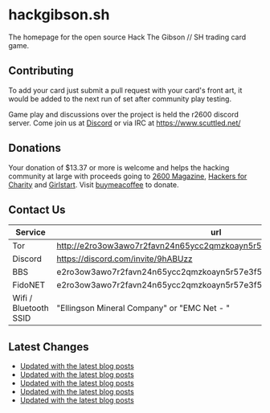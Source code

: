 # hackgibson.sh
The homepage for the open source Hack The Gibson // SH trading card game.


## Contributing

To add your card just submit a pull request with your card's front art, it would be added to the next run of set after community play testing.

Game play and discussions over the project is held the r2600 discord server. Come join us at [Discord](https://discord.com/invite/9hABUzz) or via IRC at https://www.scuttled.net/


## Donations

Your donation of $13.37 or more is welcome and helps the hacking community at large with proceeds going to [2600 Magazine](https://2600.com/), [Hackers for Charity](https://hackersforcharity.org) and [Girlstart](https://girlstart.org).  Visit [buymeacoffee](https://www.buymeacoffee.com/hackgibson.sh) to donate.


## Contact Us

Service | url
-|-
Tor | http://e2ro3ow3awo7r2favn24n65ycc2qmzkoayn5r57e3f56nvjwdcgg32ad.onion
Discord | https://discord.com/invite/9hABUzz
BBS | e2ro3ow3awo7r2favn24n65ycc2qmzkoayn5r57e3f56nvjwdcgg32ad.onion:23
FidoNET | e2ro3ow3awo7r2favn24n65ycc2qmzkoayn5r57e3f56nvjwdcgg32ad.onion:24554
Wifi / Bluetooth SSID | "Ellingson Mineral Company" or "EMC Net - <fidonet address>"

## Latest Changes
<!-- BLOG-POST-LIST:START -->
- [Updated with the latest blog posts](https://github.com/DFW2600/hackgibson.sh/commit/d31ecbb49ba0d69ddfadada56d3dd12b146cacfd)
- [Updated with the latest blog posts](https://github.com/DFW2600/hackgibson.sh/commit/b17f70f8d03cbb33cfcf1734c5edfd1a9554dceb)
- [Updated with the latest blog posts](https://github.com/DFW2600/hackgibson.sh/commit/f2cb60deaf8f71b13dec3a598a90bc7629c00924)
- [Updated with the latest blog posts](https://github.com/DFW2600/hackgibson.sh/commit/fc4c4f21229f5612280599b7b2c4dabb0fb77a95)
- [Updated with the latest blog posts](https://github.com/DFW2600/hackgibson.sh/commit/71812790cd51b0edab4b4ab58053bef0d56daf7a)
<!-- BLOG-POST-LIST:END -->
